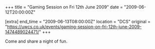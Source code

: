+++
title = "Gaming Session on Fri 12th June 2009"
date = "2009-06-12T20:00:00Z"

[extra]
end_time = "2009-06-13T08:00:00Z"
location = "DCS"
original = "https://uwcs.co.uk/events/gaming-session-on-fri-12th-june-2009-1474489024471/"
+++

Come and share a night of fun.

